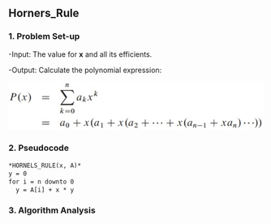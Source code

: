 ## Horners_Rule
### 1. Problem Set-up

-Input: The value for **x** and all its efficients.

-Output: Calculate the polynomial expression:

![Polynomial](./polynomial_expression.jpg)

### 2. Pseudocode
```
*HORNELS_RULE(x, A)*
y = 0
for i = n downto 0
  y = A[i] + x * y
```
### 3. Algorithm Analysis
